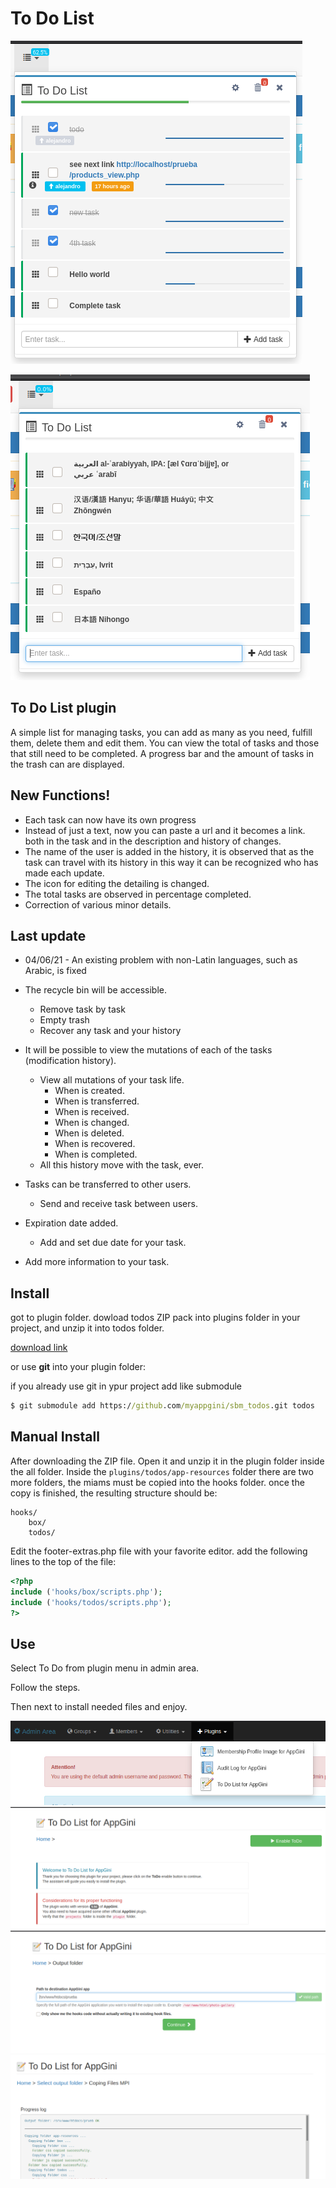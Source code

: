# To Do List

![Todos](https://raw.githubusercontent.com/myappgini/sbm_todos/main/screenshoots/Screenshot_20210304_120203.png)

![Todos lang](https://raw.githubusercontent.com/myappgini/sbm_todos/main/screenshoots/Screenshot_20210604_222240.png)
## To Do List plugin

A simple list for managing tasks, you can add as many as you need, fulfill them, delete them and edit them.
You can view the total of tasks and those that still need to be completed.
A progress bar and the amount of tasks in the trash can are displayed.

## New Functions!

 - Each task can now have its own progress
 - Instead of just a text, now you can paste a url and it becomes a link. both in the task and in the description and history of changes.
 -  The name of the user is added in the history, it is observed that as the task can travel with its history in this way it can be recognized who has made each update.
 - The icon for editing the detailing is changed.
 - The total tasks are observed in percentage completed.
 - Correction of various minor details.

## Last update
 
 - 04/06/21 - An existing problem with non-Latin languages, such as Arabic, is fixed
 
 - The recycle bin will be accessible.
    - Remove task by task
    - Empty trash
    - Recover any task and your history
 - It will be possible to view the mutations of each of the tasks (modification history).
    - View all mutations of your task life.
        - When is created.
        - When is transferred.
        - When is received.
        - When is changed.
        - When is deleted.
        - When is recovered.
        - When is completed.
    - All this history move with the task, ever.
 - Tasks can be transferred to other users.
    - Send and receive task between users.
 - Expiration date added. 
    - Add and set due date for your task.
 - Add more information to your task.


## Install

got to plugin folder.
dowload todos ZIP pack into plugins folder in your project, and unzip it into todos folder.

[download link](https://github.com//myappgini/sbm_todos/archive/main.zip)

or use **git** into your plugin folder:

if you already use git in ypur project add like submodule
```cmd
$ git submodule add https://github.com/myappgini/sbm_todos.git todos
```

## Manual Install

After downloading the ZIP file. Open it and unzip it in the plugin folder inside the all folder.
Inside the ```plugins/todos/app-resources``` folder there are two more folders, the miams must be copied into the hooks folder.
once the copy is finished, the resulting structure should be:
```
hooks/
    box/
    todos/
```

Edit the footer-extras.php file with your favorite editor.
add the following lines to the top of the file:

```php
<?php
include ('hooks/box/scripts.php');
include ('hooks/todos/scripts.php');
?>
```
## Use

Select To Do from plugin menu in admin area.

Follow the steps.

Then next to install needed files and enjoy.

![Todos](https://raw.githubusercontent.com/myappgini/sbm_todos/main/screenshoots/Screenshot_20210203_172329.png)
![Todos](https://raw.githubusercontent.com/myappgini/sbm_todos/main/screenshoots/Screenshot_20210203_172356.png)
![Todos](https://raw.githubusercontent.com/myappgini/sbm_todos/main/screenshoots/Screenshot_20210203_172409.png)
![Todos](https://raw.githubusercontent.com/myappgini/sbm_todos/main/screenshoots/Screenshot_20210203_172500.png)